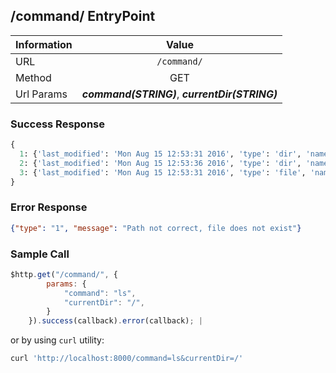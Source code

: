 ## /command/ EntryPoint

| Information | Value |
| ----------- |:-------------:|
| URL      | `/command/`        |
| Method   |           GET      |
| Url Params | ***command(STRING)***, ***currentDir(STRING)***      |

### Success Response

```python
{
  1: {'last_modified': 'Mon Aug 15 12:53:31 2016', 'type': 'dir', 'name': u'.X11-unix', 'size': '0.0 Mb'},
  2: {'last_modified': 'Mon Aug 15 12:53:36 2016', 'type': 'dir', 'name': u'.ICE-unix', 'size': '0.0 Mb'},
  3: {'last_modified': 'Mon Aug 15 12:53:31 2016', 'type': 'file', 'name': u'.X0-lock', 'size': '11 b'}
}
```         
### Error Response
```json
{"type": "1", "message": "Path not correct, file does not exist"}           |
```

### Sample Call

```javascript
$http.get("/command/", {
        params: {
            "command": "ls",
            "currentDir": "/",
        }
    }).success(callback).error(callback); |
```

or by using `curl` utility:
```bash
curl 'http://localhost:8000/command=ls&currentDir=/'
```
